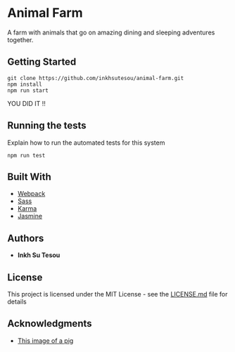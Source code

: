 # Animal Farm

A farm with animals that go on amazing dining and sleeping adventures together.

## Getting Started

```
git clone https://github.com/inkhsutesou/animal-farm.git
npm install
npm run start
```

YOU DID IT !!

## Running the tests

Explain how to run the automated tests for this system

```
npm run test
```

## Built With

* [Webpack](https://webpack.js.org/)
* [Sass](https://sass-lang.com/)
* [Karma](https://karma-runner.github.io/)
* [Jasmine](https://jasmine.github.io/)

## Authors

* **Inkh Su Tesou**

## License

This project is licensed under the MIT License - see the [LICENSE.md](LICENSE.md) file for details

## Acknowledgments

* [This image of a pig](http://www.strangehistory.net/blog/wp-content/uploads/2018/06/piggy-600x337.jpg)
